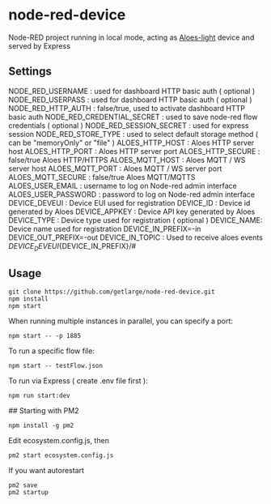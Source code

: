 # node-red-device

Node-RED project running in local mode, acting as [Aloes-light](https://framagit.org/aloes/aloes-light-handlers) device and served by Express

## Settings

NODE_RED_USERNAME : used for dashboard HTTP basic auth ( optional )
NODE_RED_USERPASS : used for dashboard HTTP basic auth ( optional )
NODE_RED_HTTP_AUTH : false/true, used to activate dashboard HTTP basic auth
NODE_RED_CREDENTIAL_SECRET : used to save node-red flow credentials ( optional )
NODE_RED_SESSION_SECRET : used for express session
NODE_RED_STORE_TYPE : used to select default storage method ( can be "memoryOnly" or "file" )
ALOES_HTTP_HOST : Aloes HTTP server host
ALOES_HTTP_PORT : Aloes HTTP server port
ALOES_HTTP_SECURE : false/true Aloes HTTP/HTTPS
ALOES_MQTT_HOST : Aloes MQTT / WS server host
ALOES_MQTT_PORT : Aloes MQTT / WS server port
ALOES_MQTT_SECURE : false/true Aloes MQTT/MQTTS
ALOES_USER_EMAIL : username to log on Node-red admin interface
ALOES_USER_PASSWORD : password to log on Node-red admin interface
DEVICE_DEVEUI : Device EUI used for registration
DEVICE_ID : Device id generated by Aloes
DEVICE_APPKEY : Device API key generated by Aloes
DEVICE_TYPE : Device type used for registration ( optional )
DEVICE_NAME: Device name used for registration
DEVICE_IN_PREFIX=-in
DEVICE_OUT_PREFIX=-out
DEVICE_IN_TOPIC : Used to receive aloes events ${DEVICE_DEVEUI}${DEVICE_IN_PREFIX}/#

## Usage

```
git clone https://github.com/getlarge/node-red-device.git
npm install
npm start
```

When running multiple instances in parallel, you can specify a port:

```
npm start -- -p 1885
```

To run a specific flow file:

```
npm start -- testFlow.json
```

To run via Express ( create .env file first ):

```
npm run start:dev
```

## Starting with PM2

```
npm install -g pm2
```

Edit ecosystem.config.js, then

```
pm2 start ecosystem.config.js
```

If you want autorestart

```
pm2 save
pm2 startup
```
